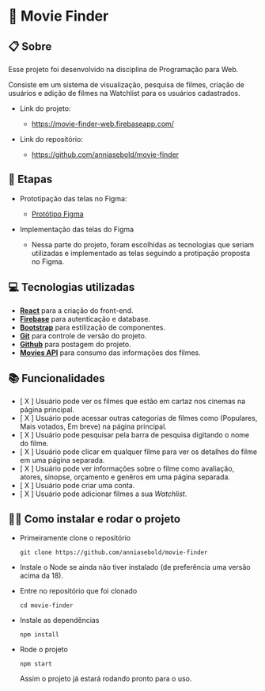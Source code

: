 # 🎥 Movie Finder
 
 ## 📋 Sobre
  Esse projeto foi desenvolvido na disciplina de Programação para Web.

  Consiste em um sistema de visualização, pesquisa de filmes, criação de usuários e adição de filmes na Watchlist para os usuários cadastrados.

  - Link do projeto:
    - https://movie-finder-web.firebaseapp.com/

  - Link do repositório:
    - https://github.com/anniasebold/movie-finder

## 💾 Etapas

  - Prototipação das telas no Figma: 
    - [Protótipo Figma](https://www.figma.com/file/XpUS40eIL0oO3U3cL3mVo2/Movie-Finder?node-id=0%3A1&t=dJrh8jZhkita80zN-1)
  
  - Implementação das telas do Figma
    - Nessa parte do projeto, foram escolhidas as tecnologias que seriam utilizadas e implementado as telas seguindo a protipação proposta no Figma.

## 💻 Tecnologias utilizadas
- [**React**](https://react.dev/reference/react) para a criação do front-end.
- [**Firebase**](https://firebase.google.com/) para autenticação e database.
- [**Bootstrap**](https://react-bootstrap.netlify.app/) para estilização de componentes.
- [**Git**](https://git-scm.com/) para controle de versão do projeto.
- [**Github**](https://github.com/anniasebold/movie-finder) para postagem do projeto.
- [**Movies API**](https://developers.themoviedb.org/3) para consumo das informações dos filmes.

## 📚 Funcionalidades

-   [ X ] Usuário pode ver os filmes que estão em cartaz nos cinemas na página principal.
-   [ X ] Usuário pode acessar outras categorias de filmes como (Populares, Mais votados, Em breve) na página principal.
-   [ X ] Usuário pode pesquisar pela barra de pesquisa digitando o nome do filme.
-   [ X ] Usuário pode clicar em qualquer filme para ver os detalhes do filme em uma página separada.
-   [ X ] Usuário pode ver informações sobre o filme como avaliação, atores, sinopse, orçamento e genêros em uma página separada.
-   [ X ] Usuário pode criar uma conta.
-   [ X ] Usuário pode adicionar filmes a sua _Watchlist_.

<!-- ### 📚 Funcionalidades bônus
-   [ ] Usuario pode avaliar os filmes -->

## 👨‍💻 Como instalar e rodar o projeto

  - Primeiramente clone o repositório
    
      
        git clone https://github.com/anniasebold/movie-finder

  - Instale o Node se ainda não tiver instalado (de preferência uma versão acima da 18).
  - Entre no repositório que foi clonado

        cd movie-finder

  - Instale as dependências

        npm install
  
  - Rode o projeto

        npm start
    
      Assim o projeto já estará rodando pronto para o uso.